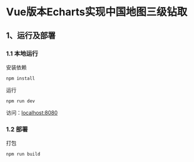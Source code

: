 # Vue版本Echarts实现中国地图三级钻取

## 1、运行及部署

### 1.1 本地运行
安装依赖

```
npm install
```
运行
```
npm run dev
```
访问：[localhost:8080](localhost:8080)
### 1.2 部署
打包
```
npm run build
```



